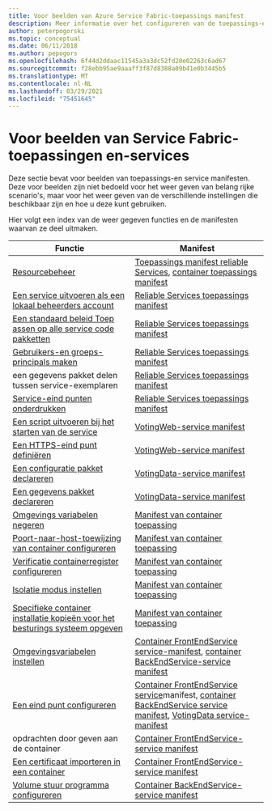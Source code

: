 ```yaml
---
title: Voor beelden van Azure Service Fabric-toepassings manifest
description: Meer informatie over het configureren van de toepassings-en service manifest instellingen voor een Service Fabric-toepassing.
author: peterpogorski
ms.topic: conceptual
ms.date: 06/11/2018
ms.author: pepogors
ms.openlocfilehash: 6f44d2ddaac11545a3a3dc52fd20e02263c6ad67
ms.sourcegitcommit: f28ebb95ae9aaaff3f87d8388a09b41e0b3445b5
ms.translationtype: MT
ms.contentlocale: nl-NL
ms.lasthandoff: 03/29/2021
ms.locfileid: "75451645"
---
```

# <a name="service-fabric-application-and-service-manifest-examples"></a>Voor beelden van Service Fabric-toepassingen en-services
Deze sectie bevat voor beelden van toepassings-en service manifesten. Deze voor beelden zijn niet bedoeld voor het weer geven van belang rijke scenario's, maar voor het weer geven van de verschillende instellingen die beschikbaar zijn en hoe u deze kunt gebruiken. 

Hier volgt een index van de weer gegeven functies en de manifesten waarvan ze deel uitmaken.

|Functie|Manifest|
|---|---|
|[Resourcebeheer](service-fabric-resource-governance.md)|[Toepassings manifest reliable Services](service-fabric-manifest-example-reliable-services-app.md#application-manifest), [container toepassings manifest](service-fabric-manifest-example-container-app.md#application-manifest)|
|[Een service uitvoeren als een lokaal beheerders account](service-fabric-application-runas-security.md)|[Reliable Services toepassings manifest](service-fabric-manifest-example-reliable-services-app.md#application-manifest)|
|[Een standaard beleid Toep assen op alle service code pakketten](service-fabric-application-runas-security.md#apply-a-default-policy-to-all-service-code-packages)|[Reliable Services toepassings manifest](service-fabric-manifest-example-reliable-services-app.md#application-manifest)|
|[Gebruikers-en groeps-principals maken](service-fabric-application-runas-security.md)|[Reliable Services toepassings manifest](service-fabric-manifest-example-reliable-services-app.md#application-manifest)|
|een gegevens pakket delen tussen service-exemplaren|[Reliable Services toepassings manifest](service-fabric-manifest-example-reliable-services-app.md#application-manifest)|
|[Service-eind punten onderdrukken](service-fabric-service-manifest-resources.md#overriding-endpoints-in-servicemanifestxml)|[Reliable Services toepassings manifest](service-fabric-manifest-example-reliable-services-app.md#application-manifest)|
|[Een script uitvoeren bij het starten van de service](service-fabric-run-script-at-service-startup.md)|[VotingWeb-service manifest](service-fabric-manifest-example-reliable-services-app.md#votingweb-service-manifest)|
|[Een HTTPS-eind punt definiëren](service-fabric-tutorial-dotnet-app-enable-https-endpoint.md#define-an-https-endpoint-in-the-service-manifest)|[VotingWeb-service manifest](service-fabric-manifest-example-reliable-services-app.md#votingweb-service-manifest)|
|[Een configuratie pakket declareren](service-fabric-application-and-service-manifests.md)|[VotingData-service manifest](service-fabric-manifest-example-reliable-services-app.md#votingdata-service-manifest)|
|[Een gegevens pakket declareren](service-fabric-application-and-service-manifests.md)|[VotingData-service manifest](service-fabric-manifest-example-reliable-services-app.md#votingdata-service-manifest)|
|[Omgevings variabelen negeren](service-fabric-get-started-containers.md#configure-and-set-environment-variables)|[Manifest van container toepassing](service-fabric-manifest-example-container-app.md#application-manifest)|
|[Poort-naar-host-toewijzing van container configureren](service-fabric-get-started-containers.md#configure-container-port-to-host-port-mapping-and-container-to-container-discovery)| [Manifest van container toepassing](service-fabric-manifest-example-container-app.md#application-manifest)|
|[Verificatie containerregister configureren](service-fabric-get-started-containers.md#configure-container-repository-authentication)|[Manifest van container toepassing](service-fabric-manifest-example-container-app.md#application-manifest)|
|[Isolatie modus instellen](service-fabric-get-started-containers.md#configure-isolation-mode)|[Manifest van container toepassing](service-fabric-manifest-example-container-app.md#application-manifest)|
|[Specifieke container installatie kopieën voor het besturings systeem opgeven](service-fabric-get-started-containers.md#specify-os-build-specific-container-images)|[Manifest van container toepassing](service-fabric-manifest-example-container-app.md#application-manifest)|
|[Omgevingsvariabelen instellen](service-fabric-get-started-containers.md#configure-and-set-environment-variables)|[Container FrontEndService service-manifest](service-fabric-manifest-example-container-app.md#frontendservice-service-manifest), [container BackEndService-service manifest](service-fabric-manifest-example-container-app.md#backendservice-service-manifest)|
|[Een eind punt configureren](service-fabric-get-started-containers.md#configure-communication)|[Container FrontEndService service](service-fabric-manifest-example-container-app.md#frontendservice-service-manifest)manifest, [container BackEndService service manifest](service-fabric-manifest-example-container-app.md#backendservice-service-manifest), [VotingData service-manifest](service-fabric-manifest-example-reliable-services-app.md#votingdata-service-manifest)|
|opdrachten door geven aan de container|[Container FrontEndService-service manifest](service-fabric-manifest-example-container-app.md#frontendservice-service-manifest)|
|[Een certificaat importeren in een container](service-fabric-securing-containers.md)|[Container FrontEndService-service manifest](service-fabric-manifest-example-container-app.md#frontendservice-service-manifest)|
|[Volume stuur programma configureren](service-fabric-containers-volume-logging-drivers.md)|[Container BackEndService-service manifest](service-fabric-manifest-example-container-app.md#backendservice-service-manifest)|

